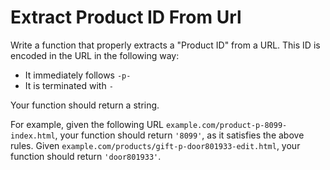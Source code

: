 # Extract Product ID From Url

Write a function that properly extracts a "Product ID" from a URL. This ID is encoded in the URL in the following way:

* It immediately follows `-p-`
* It is terminated with `-`

Your function should return a string.

For example, given the following URL `example.com/product-p-8099-index.html`, your function should return `'8099'`, as it satisfies the above rules. Given `example.com/products/gift-p-door801933-edit.html`, your function should return `'door801933'`.
